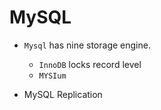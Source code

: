 # MySQL 

- `Mysql` has nine storage engine.
    - `InnoDB` locks record level
    - `MYSIum`

- MySQL Replication